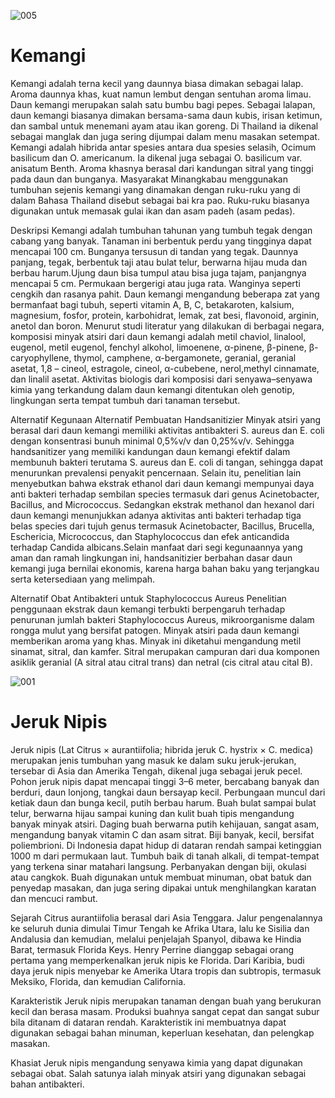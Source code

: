 
![005](https://user-images.githubusercontent.com/117561474/200167791-522b7c12-a3f0-407f-b2d1-3c2512b4d725.jpg)

# Kemangi
Kemangi adalah terna kecil yang daunnya biasa dimakan sebagai lalap. Aroma daunnya khas, kuat namun lembut dengan sentuhan aroma limau. Daun kemangi merupakan salah satu bumbu bagi pepes. Sebagai lalapan, daun kemangi biasanya dimakan bersama-sama daun kubis, irisan ketimun, dan sambal untuk menemani ayam atau ikan goreng. Di Thailand ia dikenal sebagai manglak dan juga sering dijumpai dalam menu masakan setempat.
Kemangi adalah hibrida antar spesies antara dua spesies selasih, Ocimum basilicum dan O. americanum. Ia dikenal juga sebagai O. basilicum var. anisatum Benth. Aroma khasnya berasal dari kandungan sitral yang tinggi pada daun dan bunganya.
Masyarakat Minangkabau menggunakan tumbuhan sejenis kemangi yang dinamakan dengan ruku-ruku yang di dalam Bahasa Thailand disebut sebagai bai kra pao. Ruku-ruku biasanya digunakan untuk memasak gulai ikan dan asam padeh (asam pedas).

Deskripsi
Kemangi adalah tumbuhan tahunan yang tumbuh tegak dengan cabang yang banyak. Tanaman ini berbentuk perdu yang tingginya dapat mencapai 100 cm. Bunganya tersusun di tandan yang tegak. Daunnya panjang, tegak, berbentuk taji atau bulat telur, berwarna hijau muda dan berbau harum.Ujung daun bisa tumpul atau bisa juga tajam, panjangnya mencapai 5 cm. Permukaan bergerigi atau juga rata. Wanginya seperti cengkih dan rasanya pahit.
Daun kemangi mengandung beberapa zat yang bermanfaat bagi tubuh, seperti vitamin A, B, C, betakaroten, kalsium, magnesium, fosfor, protein, karbohidrat, lemak, zat besi, flavonoid, arginin, anetol dan boron. Menurut studi literatur yang dilakukan di berbagai negara, komposisi minyak atsiri dari daun kemangi adalah metil chaviol, linalool, eugenol, metil eugenol, fenchyl alkohol, limoenene, α-pinene, β-pinene, β-caryophyllene, thymol, camphene, α-bergamonete, geranial, geranial asetat, 1,8 – cineol, estragole, cineol, α-cubebene, nerol,methyl cinnamate, dan linalil asetat. Aktivitas biologis dari komposisi dari senyawa–senyawa kimia yang terkandung dalam daun kemangi ditentukan oleh genotip, lingkungan serta tempat tumbuh dari tanaman tersebut.

Alternatif Kegunaan
Alternatif Pembuatan Handsanitizier
Minyak atsiri yang berasal dari daun kemangi memiliki aktivitas antibakteri S. aureus dan E. coli dengan konsentrasi bunuh minimal 0,5%v/v dan 0,25%v/v. Sehingga handsanitizer yang memiliki kandungan daun kemangi efektif dalam membunuh bakteri terutama S. aureus dan E. coli di tangan, sehingga dapat menurunkan prevalensi penyakit pencer­naan. Selain itu, penelitian lain menyebutkan bahwa ekstrak ethanol dari daun kemangi mempunyai daya anti bakteri terhadap sembilan species termasuk dari genus Acinetobacter, Bacillus, and Micrococcus. Sedangkan ekstrak methanol dan hexanol dari daun kemangi menunjukkan adanya aktivitas anti bakteri terhadap tiga belas species dari tujuh genus termasuk Acinetobacter, Bacillus, Brucella, Eschericia, Micrococcus, dan Staphylococcus dan efek anticandida terhadap Candida albicans.Selain manfaat dari segi kegunaannya yang aman dan ramah lingkungan ini, handsanitizier berbahan dasar daun kemangi juga bernilai ekonomis, karena harga bahan baku yang terjangkau serta ketersediaan yang melimpah.

Alternatif Obat Antibakteri untuk  Staphylococcus Aureus
Penelitian penggunaan ekstrak daun kemangi terbukti berpengaruh terhadap penurunan jumlah bakteri Staphylococcus Aureus, mikroorganisme dalam rongga mulut yang bersifat patogen. Minyak atsiri pada daun kemangi memberikan aroma yang khas. Minyak ini diketahui mengandung metil sinamat, sitral, dan kamfer. Sitral merupakan campuran dari dua komponen asiklik geranial (A sitral atau citral trans) dan netral (cis citral atau cital B).

![001](https://user-images.githubusercontent.com/117561474/200167810-9bd13fb9-ba7a-47ee-837e-4b36bb676012.jpg)

# Jeruk Nipis
Jeruk nipis (Lat Citrus × aurantiifolia; hibrida jeruk C. hystrix × C. medica) merupakan jenis tumbuhan yang masuk ke dalam suku jeruk-jerukan, tersebar di Asia dan Amerika Tengah, dikenal juga sebagai jeruk pecel. Pohon jeruk nipis dapat mencapai tinggi 3–6 meter, bercabang banyak dan berduri, daun lonjong, tangkai daun bersayap kecil. Perbungaan muncul dari ketiak daun dan bunga kecil, putih berbau harum. Buah bulat sampai bulat telur, berwarna hijau sampai kuning dan kulit buah tipis mengandung banyak minyak atsiri. Daging buah berwarna putih kehijauan, sangat asam, mengandung banyak vitamin C dan asam sitrat. Biji banyak, kecil, bersifat poliembrioni. Di Indonesia dapat hidup di dataran rendah sampai ketinggian 1000 m dari permukaan laut. Tumbuh baik di tanah alkali, di tempat-tempat yang terkena sinar matahari langsung. Perbanyakan dengan biji, okulasi atau cangkok. Buah digunakan untuk membuat minuman, obat batuk dan penyedap masakan, dan juga sering dipakai untuk menghilangkan karatan dan mencuci rambut.

Sejarah
Citrus aurantiifolia berasal dari Asia Tenggara. Jalur pengenalannya ke seluruh dunia dimulai Timur Tengah ke Afrika Utara, lalu ke Sisilia dan Andalusia dan kemudian, melalui penjelajah Spanyol, dibawa ke Hindia Barat, termasuk Florida Keys. Henry Perrine dianggap sebagai orang pertama yang memperkenalkan jeruk nipis ke Florida. Dari Karibia, budi daya jeruk nipis menyebar ke Amerika Utara tropis dan subtropis, termasuk Meksiko, Florida, dan kemudian California.

Karakteristik
Jeruk nipis merupakan tanaman dengan buah yang berukuran kecil dan berasa masam. Produksi buahnya sangat cepat dan sangat subur bila ditanam di dataran rendah. Karakteristik ini membuatnya dapat digunakan sebagai bahan minuman, keperluan kesehatan, dan pelengkap masakan.

Khasiat
Jeruk nipis mengandung senyawa kimia yang dapat digunakan sebagai obat. Salah satunya ialah minyak atsiri yang digunakan sebagai bahan antibakteri.
